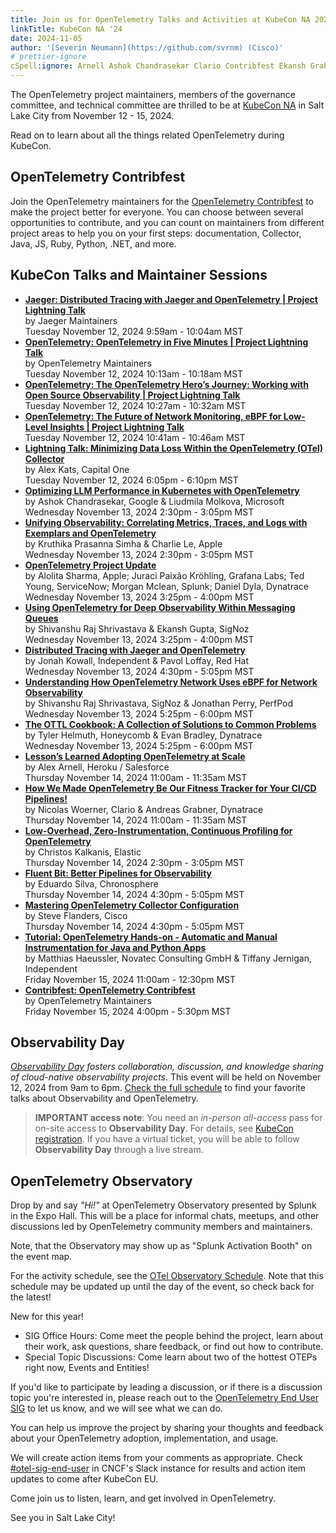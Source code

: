 ```yaml
---
title: Join us for OpenTelemetry Talks and Activities at KubeCon NA 2024
linkTitle: KubeCon NA '24
date: 2024-11-05
author: '[Severin Neumann](https://github.com/svrnm) (Cisco)'
# prettier-ignore
cSpell:ignore: Arnell Ashok Chandrasekar Clario Contribfest Ekansh Grabner Haeussler Helmuth Jernigan Kalkanis Kats Kowall Kruthika Liudmila Mclean Molkova Novatec OTTL Prasanna Shivanshu Shrivastava simha Woerner
---
```


The OpenTelemetry project maintainers, members of the governance committee, and
technical committee are thrilled to be at [KubeCon NA][] in Salt Lake City from
November 12 - 15, 2024.

Read on to learn about all the things related OpenTelemetry during KubeCon.

## OpenTelemetry Contribfest

Join the OpenTelemetry maintainers for the
[OpenTelemetry Contribfest](https://sched.co/1hoyF) to make the project better
for everyone. You can choose between several opportunities to contribute, and
you can count on maintainers from different project areas to help you on your
first steps: documentation, Collector, Java, JS, Ruby, Python, .NET, and more.

## KubeCon Talks and Maintainer Sessions

- **[Jaeger: Distributed Tracing with Jaeger and OpenTelemetry | Project Lightning Talk](https://sched.co/1iW8S)**<br>
  by Jaeger Maintainers<br> Tuesday November 12, 2024 9:59am - 10:04am MST
- **[OpenTelemetry: OpenTelemetry in Five Minutes | Project Lightning Talk](https://sched.co/1iW8Y)**<br>
  by OpenTelemetry Maintainers<br> Tuesday November 12, 2024 10:13am - 10:18am
  MST
- **[OpenTelemetry: The OpenTelemetry Hero’s Journey: Working with Open Source Observability | Project Lightning Talk](https://sched.co/1iW8e)**<br>
  Tuesday November 12, 2024 10:27am - 10:32am MST
- **[OpenTelemetry: The Future of Network Monitoring, eBPF for Low-Level Insights | Project Lightning Talk](https://sched.co/1iW8k)**<br>
  Tuesday November 12, 2024 10:41am - 10:46am MST
- **[Lightning Talk: Minimizing Data Loss Within the OpenTelemetry (OTel) Collector](https://sched.co/1i7kC)**<br>
  by Alex Kats, Capital One<br> Tuesday November 12, 2024 6:05pm - 6:10pm MST
- **[Optimizing LLM Performance in Kubernetes with OpenTelemetry](https://sched.co/1i7lA)**<br>
  by Ashok Chandrasekar, Google & Liudmila Molkova, Microsoft<br> Wednesday
  November 13, 2024 2:30pm - 3:05pm MST
- **[Unifying Observability: Correlating Metrics, Traces, and Logs with Exemplars and OpenTelemetry](https://sched.co/1i7lJ)**<br>
  by Kruthika Prasanna Simha & Charlie Le, Apple<br> Wednesday November 13, 2024
  2:30pm - 3:05pm MST
- **[OpenTelemetry Project Update](https://sched.co/1hovy)**<br> by Alolita
  Sharma, Apple; Juraci Paixão Kröhling, Grafana Labs; Ted Young, ServiceNow;
  Morgan Mclean, Splunk; Daniel Dyla, Dynatrace<br> Wednesday November 13, 2024
  3:25pm - 4:00pm MST
- **[Using OpenTelemetry for Deep Observability Within Messaging Queues](https://sched.co/1i7li)**<br>
  by Shivanshu Raj Shrivastava & Ekansh Gupta, SigNoz<br> Wednesday November 13,
  2024 3:25pm - 4:00pm MST
- **[Distributed Tracing with Jaeger and OpenTelemetry](https://sched.co/1hoyb)**<br>
  by Jonah Kowall, Independent & Pavol Loffay, Red Hat<br> Wednesday November
  13, 2024 4:30pm - 5:05pm MST
- **[Understanding How OpenTelemetry Network Uses eBPF for Network Observability](https://sched.co/1how7)**<br>
  by Shivanshu Raj Shrivastava, SigNoz & Jonathan Perry, PerfPod<br> Wednesday
  November 13, 2024 5:25pm - 6:00pm MST
- **[The OTTL Cookbook: A Collection of Solutions to Common Problems](https://sched.co/1i7mZ)**<br>
  by Tyler Helmuth, Honeycomb & Evan Bradley, Dynatrace<br> Wednesday November
  13, 2024 5:25pm - 6:00pm MST
- **[Lesson’s Learned Adopting OpenTelemetry at Scale](https://sched.co/1i7nC)**<br>
  by Alex Arnell, Heroku / Salesforce<br> Thursday November 14, 2024 11:00am -
  11:35am MST
- **[How We Made OpenTelemetry Be Our Fitness Tracker for Your CI/CD Pipelines!](https://sched.co/1i7nM)**<br>
  by Nicolas Woerner, Clario & Andreas Grabner, Dynatrace<br> Thursday November
  14, 2024 11:00am - 11:35am MST
- **[Low-Overhead, Zero-Instrumentation, Continuous Profiling for OpenTelemetry](https://sched.co/1i7nz)**<br>
  by Christos Kalkanis, Elastic<br> Thursday November 14, 2024 2:30pm - 3:05pm
  MST
- **[Fluent Bit: Better Pipelines for Observability](https://sched.co/1hoxB)**<br>
  by Eduardo Silva, Chronosphere<br> Thursday November 14, 2024 4:30pm - 5:05pm
  MST
- **[Mastering OpenTelemetry Collector Configuration](https://sched.co/1i7ot)**<br>
  by Steve Flanders, Cisco<br> Thursday November 14, 2024 4:30pm - 5:05pm MST
- **[Tutorial: OpenTelemetry Hands-on - Automatic and Manual Instrumentation for Java and Python Apps](https://sched.co/1i7pd)**<br>
  by Matthias Haeussler, Novatec Consulting GmbH & Tiffany Jernigan,
  Independent<br> Friday November 15, 2024 11:00am - 12:30pm MST
- **[Contribfest: OpenTelemetry Contribfest](https://sched.co/1hoyF)**<br> by
  OpenTelemetry Maintainers<br> Friday November 15, 2024 4:00pm - 5:30pm MST

## Observability Day

_[Observability Day][] fosters collaboration, discussion, and knowledge sharing
of cloud-native observability projects_. This event will be held on November 12,
2024 from 9am to 6pm.
[Check the full schedule](https://colocatedeventsna2024.sched.com/overview/type/Observability+Day)
to find your favorite talks about Observability and OpenTelemetry.

> <i class="far fa-exclamation-triangle"></i> **IMPORTANT access note**: You
> need an _in-person all-access_ pass for on-site access to **Observability
> Day**. For details, see [KubeCon registration][]. If you have a virtual
> ticket, you will be able to follow **Observability Day** through a live
> stream.

## OpenTelemetry Observatory

Drop by and say _"Hi!"_ at OpenTelemetry Observatory presented by Splunk in the
Expo Hall. This will be a place for informal chats, meetups, and other
discussions led by OpenTelemetry community members and maintainers.

Note, that the Observatory may show up as "Splunk Activation Booth" on the event
map.

For the activity schedule, see the
[OTel Observatory Schedule](https://docs.google.com/spreadsheets/d/1E23Dkz1B2us71BtlQq8oG4o_QFsTeLPeh-X2uVnlubg/edit?usp=sharing).
Note that this schedule may be updated up until the day of the event, so check
back for the latest!

New for this year!

- SIG Office Hours: Come meet the people behind the project, learn about their
  work, ask questions, share feedback, or find out how to contribute.
- Special Topic Discussions: Come learn about two of the hottest OTEPs right
  now, Events and Entities!

If you'd like to participate by leading a discussion, or if there is a
discussion topic you're interested in, please reach out to the
[OpenTelemetry End User SIG](https://cloud-native.slack.com/archives/C01RT3MSWGZ)
to let us know, and we will see what we can do.

You can help us improve the project by sharing your thoughts and feedback about
your OpenTelemetry adoption, implementation, and usage.

We will create action items from your comments as appropriate. Check
[#otel-sig-end-user][] in CNCF's Slack instance for results and action item
updates to come after KubeCon EU.

Come join us to listen, learn, and get involved in OpenTelemetry.

See you in Salt Lake City!

[kubecon na]:
  https://events.linuxfoundation.org/kubecon-cloudnativecon-north-america/
[Observability Day]:
  https://events.linuxfoundation.org/kubecon-cloudnativecon-north-america/co-located-events/observability-day/
[kubecon registration]:
  https://events.linuxfoundation.org/kubecon-cloudnativecon-north-america/register/
[#otel-sig-end-user]: https://cloud-native.slack.com/archives/C01RT3MSWGZ
